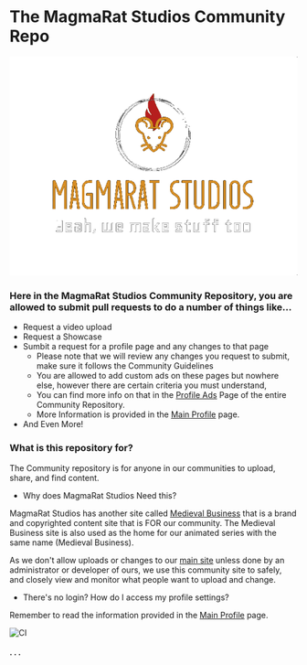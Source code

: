 # The MagmaRat Studios Community Repo
![MagmaRat Studios Logo](https://raw.githubusercontent.com/MagmaRat-Studios/Community/main/ADMINS%20ONLY/magmaratgoldlogo-FULLTRANSPARENT.png)

### Here in the MagmaRat Studios Community Repository, you are allowed to submit pull requests to do a number of things like...

* Request a video upload
* Request a Showcase
* Sumbit a request for a profile page and any changes to that page
  * Please note that we will review any changes you request to submit, make sure it follows the Community Guidelines
  * You are allowed to add custom ads on these pages but nowhere else, however there are certain criteria you must understand, 
  * You can find more info on that in the [Profile Ads](https://github.com/MagmaRat-Studios/Community/tree/main/profile/adverts) Page of the entire Community Repository.
  * More Information is provided in the [Main Profile](https://github.com/MagmaRat-Studios/Community/tree/main/profile) page.
* And Even More!

### What is this repository for?

The Community repository is for anyone in our communities to upload, share, and find content.

* Why does MagmaRat Studios Need this?

MagmaRat Studios has another site called [Medieval Business](https://medievalbus.app.vtxhub.com) that is a brand and copyrighted content site that is FOR our community.
The Medieval Business site is also used as the home for our animated series with the same name (Medieval Business).

As we don't allow uploads or changes to our [main site](http://magmarat.com) unless done by an administrator or developer of ours, we use this community site to safely,
and closely view and monitor what people want to upload and change.

* There's no login? How do I access my profile settings?

Remember to read the information provided in the [Main Profile](https://github.com/MagmaRat-Studios/Community/tree/main/profile) page.

![CI](https://github.com/MagmaRat-Studios/Community/actions/workflows/blank.yml/badge.svg)
<br> </br>
**. . .**
